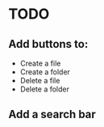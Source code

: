 # TODO

## Add buttons to:
* Create a file
* Create a folder
* Delete a file
* Delete a folder

## Add a search bar